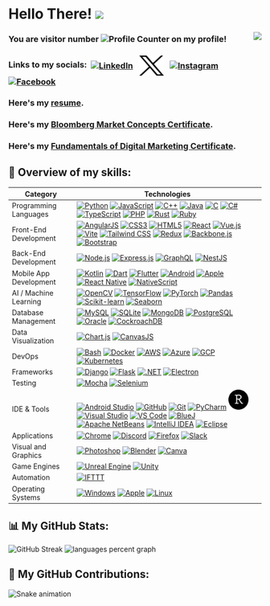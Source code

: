 # Hello There! <img src="https://media.giphy.com/media/v1.Y2lkPTc5MGI3NjExYThldjk3NmRqYXB5bGxmdzE4ZzI5d2c2bXhlZ2l0cTl4NGxzdWh5dSZlcD12MV9pbnRlcm5hbF9naWZfYnlfaWQmY3Q9cw/w1OBpBd7kJqHrJnJ13/giphy.gif" width="50px">

<img align = "right" height = "300" src = "https://media.giphy.com/media/v1.Y2lkPTc5MGI3NjExbTNiYndtMDYzaHl5M3hxcDZnN20yNXd0OWI5amM2MHdveXpsMGo2ciZlcD12MV9pbnRlcm5hbF9naWZfYnlfaWQmY3Q9cw/9Vozsrukh9ZIs/giphy.gif" />

### You are visitor number <img src="https://profile-counter.glitch.me/iamrishigandhi/count.svg?" alt="Profile Counter" width="250" /> on my profile!

### Links to my socials:&nbsp; <a href="https://www.linkedin.com/in/iamrishigandhi/"><img align="center" src="https://raw.githubusercontent.com/rahuldkjain/github-profile-readme-generator/master/src/images/icons/Social/linked-in-alt.svg" alt="LinkedIn" height="25" width="40" /></a> &nbsp; <a href="https://twitter.com/i8rishigandhi" target="_blank"><img align="center" src="https://github.com/simple-icons/simple-icons/blob/develop/icons/x.svg" alt="Twitter" height="40" width="50" /></a> &nbsp; <a href="https://www.instagram.com/iamrishigandhi/" target="_blank"><img align="center" src="https://raw.githubusercontent.com/rahuldkjain/github-profile-readme-generator/master/src/images/icons/Social/instagram.svg" alt="Instagram" height="40" width="40" /></a> &nbsp; <a href="https://www.facebook.com/iamrishigandhi/" target="_blank"><img align="center" src="https://raw.githubusercontent.com/rahuldkjain/github-profile-readme-generator/master/src/images/icons/Social/facebook.svg" alt="Facebook" height="40" width="40" /></a> &nbsp;

### Here's my [resume](https://github.com/iamrishigandhi/iamrishigandhi/blob/main/Rishi_Gandhi_Resume.pdf).

### Here's my [Bloomberg Market Concepts Certificate](https://portal.bloombergforeducation.com/certificates/XXUQ4wagDCUqi6AcPZT4djj7).

### Here's my [Fundamentals of Digital Marketing Certificate](https://skillshop.exceedlms.com/student/award/bnkWcznYPTen9NfVYCDMXctm).

## 💼 Overview of my skills:

| Category               | Technologies                                                                                                                                                                                                                                                                                                                                                                                                                                                                                                                                                                                                                                                                                                                                                                                                                                                                                                                                                                                                                                                                                                                                                                                                                                        |
| ---------------------- | --------------------------------------------------------------------------------------------------------------------------------------------------------------------------------------------------------------------------------------------------------------------------------------------------------------------------------------------------------------------------------------------------------------------------------------------------------------------------------------------------------------------------------------------------------------------------------------------------------------------------------------------------------------------------------------------------------------------------------------------------------------------------------------------------------------------------------------------------------------------------------------------------------------------------------------------------------------------------------------------------------------------------------------------------------------------------------------------------------------------------------------------------------------------------------------------------------------------------------------------------- |
| Programming Languages  | <a href="https://www.python.org/" target="_blank"><img src="https://skillicons.dev/icons?i=py" height="40" alt="Python" /></a> <a href="https://developer.mozilla.org/en-US/docs/Web/JavaScript" target="_blank"><img src="https://skillicons.dev/icons?i=js" height="40" alt="JavaScript" /></a> <a href="https://isocpp.org/" target="_blank"><img src="https://cdn.jsdelivr.net/gh/devicons/devicon/icons/cplusplus/cplusplus-original.svg" height="40" alt="C++" /></a> <a href="https://www.java.com/" target="_blank"><img src="https://skillicons.dev/icons?i=java" height="40" alt="Java" /></a> <a href="https://en.wikipedia.org/wiki/C_(programming_language)" target="_blank"><img src="https://cdn.jsdelivr.net/gh/devicons/devicon/icons/c/c-original.svg" height="40" alt="C" /></a> <a href="https://learn.microsoft.com/en-us/dotnet/csharp/" target="_blank"><img src="https://cdn.jsdelivr.net/gh/devicons/devicon/icons/csharp/csharp-original.svg" height="40" alt="C#" /></a> <a href="https://www.typescriptlang.org/" target="_blank"><img src="https://skillicons.dev/icons?i=ts" height="40" alt="TypeScript" /></a> <a href="https://www.php.net/" target="_blank"><img src="https://cdn.jsdelivr.net/gh/devicons/devicon/icons/php/php-original.svg" height="40" alt="PHP" /></a> <a href="https://www.rust-lang.org/" target="_blank"><img src="https://github.com/iamrishigandhi/skill-icons/blob/main/icons/Rust.svg" height="40" alt="Rust" /></a> <a href="https://www.ruby-lang.org/" target="_blank"><img src="https://cdn.jsdelivr.net/gh/devicons/devicon/icons/ruby/ruby-original.svg" height="40" alt="Ruby" /></a> |
| Front-End Development  | <a href="https://angular.io/" target="_blank"><img src="https://cdn.jsdelivr.net/gh/devicons/devicon/icons/angularjs/angularjs-original.svg" height="40" alt="AngularJS" /></a> <a href="https://developer.mozilla.org/en-US/docs/Web/CSS" target="_blank"><img src="https://cdn.jsdelivr.net/gh/devicons/devicon/icons/css3/css3-original.svg" height="40" alt="CSS3" /></a> <a href="https://developer.mozilla.org/en-US/docs/Web/HTML" target="_blank"><img src="https://skillicons.dev/icons?i=html" height="40" alt="HTML5" /></a> <a href="https://reactjs.org/" target="_blank"><img src="https://skillicons.dev/icons?i=react" height="40" alt="React" /></a> <a href="https://vuejs.org/" target="_blank"><img src="https://cdn.simpleicons.org/vuedotjs/4FC08D" height="40" alt="Vue.js" /></a> <a href="https://vitejs.dev/" target="_blank"><img src="https://vitejs.dev/logo.svg" height="40" alt="Vite" /></a> <a href="https://tailwindcss.com/" target="_blank"><img src="https://skillicons.dev/icons?i=tailwind" height="40" alt="Tailwind CSS" /></a> <a href="https://redux.js.org/" target="_blank"><img src="https://github.com/iamrishigandhi/skill-icons/blob/65dea6c4eaca7da319e552c09f4cf5a9a8dab2c8/icons/Redux.svg#L4" height="40" alt="Redux" /></a> <a href="https://backbonejs.org/" target="_blank"><img src="https://cdn.jsdelivr.net/gh/devicons/devicon/icons/backbonejs/backbonejs-original.svg" height="40" alt="Backbone.js" /></a> <a href="https://getbootstrap.com/" target="_blank"><img src="https://cdn.jsdelivr.net/gh/devicons/devicon/icons/bootstrap/bootstrap-original.svg" height="40" alt="Bootstrap" /></a> |
| Back-End Development   | <a href="https://nodejs.org/" target="_blank"><img src="https://cdn.jsdelivr.net/gh/devicons/devicon/icons/nodejs/nodejs-original.svg" height="40" alt="Node.js" /></a> <a href="https://expressjs.com/" target="_blank"><img src="https://github.com/iamrishigandhi/skill-icons/blob/65dea6c4eaca7da319e552c09f4cf5a9a8dab2c8/icons/ExpressJS-Light.svg#L1" height="40" alt="Express.js" /></a> <a href="https://graphql.org/" target="_blank"><img src="https://cdn.simpleicons.org/graphql/E10098" height="40" alt="GraphQL" /></a> <a href="https://nestjs.com/" target="_blank"><img src="https://github.com/iamrishigandhi/skill-icons/blob/65dea6c4eaca7da319e552c09f4cf5a9a8dab2c8/icons/NestJS-Dark.svg#L1" height="40" alt="NestJS" /></a> |
| Mobile App Development | <a href="https://kotlinlang.org/" target="_blank"><img src="https://cdn.jsdelivr.net/gh/devicons/devicon/icons/kotlin/kotlin-original.svg" height="40" alt="Kotlin" /></a> <a href="https://dart.dev/" target="_blank"><img src="https://cdn.jsdelivr.net/gh/devicons/devicon/icons/dart/dart-original.svg" height="40" alt="Dart" /></a> <a href="https://flutter.dev/" target="_blank"><img src="https://cdn.jsdelivr.net/gh/devicons/devicon/icons/flutter/flutter-original.svg" height="40" alt="Flutter" /></a> <a href="https://www.android.com/" target="_blank"><img src="https://cdn.simpleicons.org/android/3DDC84" height="40" alt="Android" /></a> <a href="https://developer.apple.com/" target="_blank"><img src="https://cdn.simpleicons.org/apple/000000" height="40" alt="Apple" /></a> <a href="https://reactnative.dev/" target="_blank"><img src="https://cdn.jsdelivr.net/gh/devicons/devicon/icons/react/react-original.svg" height="40" alt="React Native" /></a> <a href="https://nativescript.org/" target="_blank"><img src="https://cdn.simpleicons.org/nativescript/65ADF1" height="40" alt="NativeScript" /></a> |
| AI / Machine Learning  | <a href="https://opencv.org/" target="_blank"><img src="https://cdn.jsdelivr.net/gh/devicons/devicon/icons/opencv/opencv-original.svg" height="40" alt="OpenCV" /></a> <a href="https://www.tensorflow.org/" target="_blank"><img src="https://cdn.jsdelivr.net/gh/devicons/devicon/icons/tensorflow/tensorflow-original.svg" height="40" alt="TensorFlow" /></a> <a href="https://pytorch.org/" target="_blank"><img src="https://cdn.jsdelivr.net/gh/devicons/devicon/icons/pytorch/pytorch-original.svg" height="40" alt="PyTorch" /></a> <a href="https://pandas.pydata.org/" target="_blank"><img src="https://cdn.jsdelivr.net/gh/devicons/devicon/icons/pandas/pandas-original.svg" height="40" alt="Pandas" /></a> <a href="https://scikit-learn.org/" target="_blank"><img src="https://upload.wikimedia.org/wikipedia/commons/0/05/Scikit_learn_logo_small.svg" height="40" alt="Scikit-learn" /></a> <a href="https://seaborn.pydata.org/" target="_blank"><img src="https://seaborn.pydata.org/_images/logo-mark-lightbg.svg" height="40" alt="Seaborn" /></a> |
| Database Management    | <a href="https://www.mysql.com/" target="_blank"><img src="https://cdn.jsdelivr.net/gh/devicons/devicon/icons/mysql/mysql-original.svg" height="40" alt="MySQL" /></a> <a href="https://www.sqlite.org/" target="_blank"><img src="https://cdn.jsdelivr.net/gh/devicons/devicon/icons/sqlite/sqlite-original.svg" height="40" alt="SQLite" /></a> <a href="https://www.mongodb.com/" target="_blank"><img src="https://cdn.jsdelivr.net/gh/devicons/devicon/icons/mongodb/mongodb-original.svg" height="40" alt="MongoDB" /></a> <a href="https://www.postgresql.org/" target="_blank"><img src="https://cdn.jsdelivr.net/gh/devicons/devicon/icons/postgresql/postgresql-original.svg" height="40" alt="PostgreSQL" /></a> <a href="https://www.oracle.com/database/" target="_blank"><img src="https://cdn.jsdelivr.net/gh/devicons/devicon/icons/oracle/oracle-original.svg" height="40" alt="Oracle" /></a> <a href="https://www.cockroachlabs.com/" target="_blank"><img src="https://cdn.simpleicons.org/cockroachlabs/6933FF" height="40" alt="CockroachDB" /></a> |
| Data Visualization     | <a href="https://www.chartjs.org/" target="_blank"><img src="https://github.com/simple-icons/simple-icons/blob/196c5713f742a811891402682769750f396a7017/icons/chartdotjs.svg#L1" height="40" alt="Chart.js" /></a> <a href="https://canvasjs.com/" target="_blank"><img src="https://github.com/simple-icons/simple-icons/blob/196c5713f742a811891402682769750f396a7017/icons/canvas.svg#L1" height="40" alt="CanvasJS" /></a> |
| DevOps                 | <a href="https://www.gnu.org/software/bash/" target="_blank"><img src="https://cdn.simpleicons.org/gnubash/4EAA25" height="40" alt="Bash" /></a> <a href="https://www.docker.com/" target="_blank"><img src="https://cdn.simpleicons.org/docker/2496ED" height="40" alt="Docker" /></a> <a href="https://aws.amazon.com/" target="_blank"><img src="https://github.com/iamrishigandhi/skill-icons/blob/main/icons/AWS-Light.svg" height="40" alt="AWS" /></a> <a href="https://azure.microsoft.com/en-us/" target="_blank"><img src="https://github.com/iamrishigandhi/skill-icons/blob/65dea6c4eaca7da319e552c09f4cf5a9a8dab2c8/icons/Azure-Dark.svg#L1" height="40" alt="Azure" /></a> <a href="https://cloud.google.com/" target="_blank"><img src="https://github.com/iamrishigandhi/skill-icons/blob/65dea6c4eaca7da319e552c09f4cf5a9a8dab2c8/icons/GCP-Dark.svg#L1" height="40" alt="GCP" /></a> <a href="https://kubernetes.io/" target="_blank"><img src="https://cdn.simpleicons.org/kubernetes/326CE5" height="40" alt="Kubernetes" /></a> |
| Frameworks             | <a href="https://www.djangoproject.com/" target="_blank"><img src="https://skillicons.dev/icons?i=django" height="40" alt="Django" /></a> <a href="https://flask.palletsprojects.com/" target="_blank"><img src="https://skillicons.dev/icons?i=flask" height="40" alt="Flask" /></a> <a href="https://dotnet.microsoft.com/" target="_blank"><img src="https://github.com/iamrishigandhi/skill-icons/blob/65dea6c4eaca7da319e552c09f4cf5a9a8dab2c8/icons/DotNet.svg#L1" height="40" alt=".NET" /></a> <a href="https://www.electronjs.org/" target="_blank"><img src="https://github.com/iamrishigandhi/skill-icons/blob/65dea6c4eaca7da319e552c09f4cf5a9a8dab2c8/icons/Electron.svg#L1" height="40" alt="Electron" /></a> |
| Testing                | <a href="https://mochajs.org/" target="_blank"><img src="https://cdn.simpleicons.org/mocha/8D6748" height="40" alt="Mocha" /></a> <a href="https://www.selenium.dev/" target="_blank"><img src="https://cdn.simpleicons.org/selenium/43B02A" height="40" alt="Selenium" /></a>                                                                                                                                                                                                                                                                                                                                                                                                                                                                                                                                                                                                                                                                                                                                                                                                                                                                                                                                                                      |
| IDE & Tools            | <a href="https://developer.android.com/studio" target="_blank"><img src="https://cdn.simpleicons.org/androidstudio/3DDC84" height="40" alt="Android Studio" /></a> <a href="https://github.com/" target="_blank"><img src="https://skillicons.dev/icons?i=github" height="40" alt="GitHub" /></a> <a href="https://git-scm.com/" target="_blank"><img src="https://cdn.simpleicons.org/git/F05032" height="40" alt="Git" /></a> <a href="https://www.jetbrains.com/pycharm/" target="_blank"><img src="https://github.com/iamrishigandhi/skill-icons/blob/65dea6c4eaca7da319e552c09f4cf5a9a8dab2c8/icons/PyCharm-Dark.svg#L4" height="40" alt="PyCharm" /></a> <a href="https://posit.co/products/open-source/rstudio/" target="_blank"><img src="https://github.com/simple-icons/simple-icons/blob/196c5713f742a811891402682769750f396a7017/icons/rstudioide.svg#L1" height="40" alt="RStudio" /></a> <a href="https://visualstudio.microsoft.com/" target="_blank"><img src="https://github.com/iamrishigandhi/skill-icons/blob/65dea6c4eaca7da319e552c09f4cf5a9a8dab2c8/icons/VisualStudio-Dark.svg#L4" height="40" alt="Visual Studio" /></a> <a href="https://code.visualstudio.com/" target="_blank"><img src="https://cdn.jsdelivr.net/gh/devicons/devicon/icons/vscode/vscode-original.svg" height="40" alt="VS Code" /></a> <a href="https://www.bluej.org/" target="_blank"><img src="https://icon-icons.com/icon/bluej/94537" height="40" alt="BlueJ" /></a> <a href="https://netbeans.apache.org/" target="_blank"><img src="https://upload.wikimedia.org/wikipedia/commons/9/98/Apache_NetBeans_Logo.svg" height="40" alt="Apache NetBeans" /></a> <a href="https://www.jetbrains.com/idea/" target="_blank"><img src="https://skillicons.dev/icons?i=idea" height="40" alt="IntelliJ IDEA" /></a> <a href="https://www.eclipse.org/" target="_blank"><img src="https://github.com/iamrishigandhi/dev-icons/blob/master/icons/eclipse/eclipse-original.svg" height="40" alt="Eclipse" /></a> |
| Applications           | <a href="https://www.google.com/chrome/" target="_blank"><img src="https://cdn.jsdelivr.net/gh/devicons/devicon/icons/chrome/chrome-original.svg" height="40" alt="Chrome" /></a> <a href="https://discord.com/" target="_blank"><img src="https://cdn.simpleicons.org/discord/5865F2" height="40" alt="Discord" /></a> <a href="https://www.mozilla.org/en-US/firefox/new/" target="_blank"><img src="https://cdn.simpleicons.org/firefox/FF7139" height="40" alt="Firefox" /></a> <a href="https://slack.com/" target="_blank"><img src="https://cdn.jsdelivr.net/gh/devicons/devicon/icons/slack/slack-original.svg" height="40" alt="Slack" /></a>                                                                                                                                                                                                                                                                                                                                                                                                                                                                                                                                                                                              |
| Visual and Graphics    | <a href="https://www.adobe.com/products/photoshop.html" target="_blank"><img src="https://github.com/iamrishigandhi/skill-icons/blob/main/icons/Photoshop.svg" height="40" alt="Photoshop" /></a> <a href="https://www.blender.org/" target="_blank"><img src="https://cdn.simpleicons.org/blender/F5792A" height="40" alt="Blender" /></a> <a href="https://www.canva.com/" target="_blank"><img src="https://cdn.simpleicons.org/canva/00C4CC" height="40" alt="Canva" /></a>                                                                                                                                                                                                                                                                                                                                                                                                                                                                                                                                                                                                                                                                                                                                                                       |
| Game Engines           | <a href="https://www.unrealengine.com/" target="_blank"><img src="https://github.com/iamrishigandhi/skill-icons/blob/65dea6c4eaca7da319e552c09f4cf5a9a8dab2c8/icons/UnrealEngine.svg#L1" height="40" alt="Unreal Engine" /></a> <a href="https://unity.com/" target="_blank"><img src="https://github.com/iamrishigandhi/skill-icons/blob/65dea6c4eaca7da319e552c09f4cf5a9a8dab2c8/icons/Unity-Dark.svg#L1" height="40" alt="Unity" /></a>                                                                                                                                                                                                                                                                                                                                                                                                                                                                                                                                                                                                                                                                                                                                                                                                                                                  |
| Automation             | <a href="https://ifttt.com/" target="_blank"><img src="https://cdn.jsdelivr.net/gh/devicons/devicon/icons/ifttt/ifttt-original.svg" height="40" alt="IFTTT" /></a>                                                                                                                                                                                                                                                                                                                                                                                                                                                                                                                                                                                                                                                                                                                                                                                                                                                                                                                                                                                                                                                                                  |
| Operating Systems      | <a href="https://www.microsoft.com/en-us/windows" target="_blank"><img src="https://github.com/iamrishigandhi/skill-icons/blob/65dea6c4eaca7da319e552c09f4cf5a9a8dab2c8/icons/Windows-Dark.svg#L4" height="40" alt="Windows" /></a> <a href="https://www.apple.com/macos/" target="_blank"><img src="https://cdn.simpleicons.org/apple/000000" height="40" alt="Apple" /></a> <a href="https://www.kernel.org/" target="_blank"><img src="https://cdn.jsdelivr.net/gh/devicons/devicon/icons/linux/linux-original.svg" height="40" alt="Linux" /></a>                                                                                                                                                                                                                                                                                                                                                                                                                                                                                                                                                                                                                                                                                                                                                                          |

## 📊 My GitHub Stats:

<img src="https://github-readme-streak-stats.herokuapp.com?user=iamrishigandhi&theme=vision-friendly-dark&hide_border=true&mode=daily&card_width=468" alt="GitHub Streak" />

<img src="https://github-readme-stats.vercel.app/api/top-langs/?username=iamrishigandhi&locale=en&hide_title=false&layout=compact&card_width=436&langs_count=6&theme=vision-friendly-dark&hide_border=true&include_all_commits=true&count_private=true" height="150" alt="languages percent graph" />

## 🚀 My GitHub Contributions:

<img src="https://raw.githubusercontent.com/iamrishigandhi/iamrishigandhi/output/snake.svg" alt="Snake animation" />
